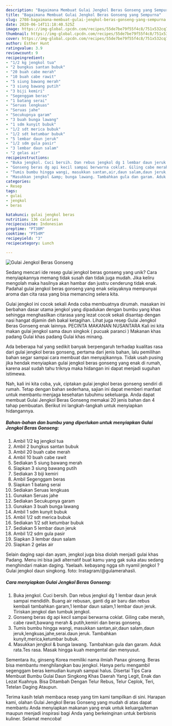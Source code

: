 ```yaml
---
description: "Bagaimana Membuat Gulai Jengkol Beras Gonseng yang Sempurna"
title: "Bagaimana Membuat Gulai Jengkol Beras Gonseng yang Sempurna"
slug: 2708-bagaimana-membuat-gulai-jengkol-beras-gonseng-yang-sempurna
date: 2020-06-14T11:18:40.525Z
image: https://img-global.cpcdn.com/recipes/55de7be79f55f4c8/751x532cq70/gulai-jengkol-beras-gonseng-foto-resep-utama.jpg
thumbnail: https://img-global.cpcdn.com/recipes/55de7be79f55f4c8/751x532cq70/gulai-jengkol-beras-gonseng-foto-resep-utama.jpg
cover: https://img-global.cpcdn.com/recipes/55de7be79f55f4c8/751x532cq70/gulai-jengkol-beras-gonseng-foto-resep-utama.jpg
author: Esther Hunt
ratingvalue: 3.9
reviewcount: 9
recipeingredient:
- "1/2 kg jengkol tua"
- "2 bungkus santan bubuk"
- "20 buah cabe merah"
- "10 buah cabe rawit"
- "5 siung bawang merah"
- "3 siung bawang putih"
- "3 biji kemiri"
- "Segenggam beras"
- "1 batang serai"
- "Seruas lengkuas"
- "Seruas jahe"
- "Secukupnya garam"
- "3 buah bunga lawang"
- "1 sdm kunyit bubuk"
- "1/2 sdt merica bubuk"
- "1/2 sdt ketumbar bubuk"
- "5 lembar daun jeruk"
- "1/2 sdm gula pasir"
- "3 lembar daun salam"
- "2 gelas air"
recipeinstructions:
- "Buka jengkol. Cuci bersih. Dan rebus jengkol dg 1 lembar daun jeruk sampai mendidih. Buang air rebusan, ganti dg air baru dan rebus kembali tambahkan garam,1 lembar daun salam,1 lembar daun jeruk. Tiriskan jengkol dan tumbuk jengkol."
- "Gonseng beras dg api kecil sampai berwarna coklat. Giling cabe merah, cabe rawit,bawang merah &amp; putih,kemiri dan beras gonseng."
- "Tumis bumbu hingga wangi, masukkan santan,air,daun salam,daun jeruk,lengkuas,jahe,serai.daun jeruk. Tambahkan kunyit,merica,ketumbar bubuk."
- "Masukkan jengkol &amp; bunga lawang. Tambahkan gula dan garam. Aduk rata.Tes rasa. Masak hingga kuah mengental dan menyusut."
categories:
- Resep
tags:
- gulai
- jengkol
- beras

katakunci: gulai jengkol beras 
nutrition: 136 calories
recipecuisine: Indonesian
preptime: "PT30M"
cooktime: "PT54M"
recipeyield: "3"
recipecategory: Lunch

---
```



![Gulai Jengkol Beras Gonseng](https://img-global.cpcdn.com/recipes/55de7be79f55f4c8/751x532cq70/gulai-jengkol-beras-gonseng-foto-resep-utama.jpg)

Sedang mencari ide resep gulai jengkol beras gonseng yang unik? Cara menyiapkannya memang tidak susah dan tidak juga mudah. Jika keliru mengolah maka hasilnya akan hambar dan justru cenderung tidak enak. Padahal gulai jengkol beras gonseng yang enak selayaknya mempunyai aroma dan cita rasa yang bisa memancing selera kita.

Gulai jengkol ini cocok sekali Anda coba membuatnya dirumah. masakan ini berbahan dasar utama jengkol yang dipadukan dengan bumbu yang khas sehingga menghasilkan citarasa yang lezat cocok sekali disantap dengan nasi hangat dijamin deh bakal ketagihan. Lihat juga resep Gulai Jengkol Beras Gonseng enak lainnya. PECINTA MAKANAN NUSANTARA Kali ini kita makan gulai jengkol sama daun singkok ( pucuak paranci ) Makanan khas padang Gulai khas padang Gulai khas minang.

Ada beberapa hal yang sedikit banyak berpengaruh terhadap kualitas rasa dari gulai jengkol beras gonseng, pertama dari jenis bahan, lalu pemilihan bahan segar sampai cara membuat dan menyajikannya. Tidak usah pusing jika hendak menyiapkan gulai jengkol beras gonseng yang enak di rumah, karena asal sudah tahu triknya maka hidangan ini dapat menjadi suguhan istimewa.


Nah, kali ini kita coba, yuk, ciptakan gulai jengkol beras gonseng sendiri di rumah. Tetap dengan bahan sederhana, sajian ini dapat memberi manfaat untuk membantu menjaga kesehatan tubuhmu sekeluarga. Anda dapat membuat Gulai Jengkol Beras Gonseng memakai 20 jenis bahan dan 4 tahap pembuatan. Berikut ini langkah-langkah untuk menyiapkan hidangannya.

<!--inarticleads1-->

##### Bahan-bahan dan bumbu yang diperlukan untuk menyiapkan Gulai Jengkol Beras Gonseng:

1. Ambil 1/2 kg jengkol tua
1. Ambil 2 bungkus santan bubuk
1. Ambil 20 buah cabe merah
1. Ambil 10 buah cabe rawit
1. Sediakan 5 siung bawang merah
1. Siapkan 3 siung bawang putih
1. Sediakan 3 biji kemiri
1. Ambil Segenggam beras
1. Siapkan 1 batang serai
1. Sediakan Seruas lengkuas
1. Gunakan Seruas jahe
1. Sediakan Secukupnya garam
1. Gunakan 3 buah bunga lawang
1. Ambil 1 sdm kunyit bubuk
1. Ambil 1/2 sdt merica bubuk
1. Sediakan 1/2 sdt ketumbar bubuk
1. Sediakan 5 lembar daun jeruk
1. Ambil 1/2 sdm gula pasir
1. Siapkan 3 lembar daun salam
1. Siapkan 2 gelas air


Selain daging sapi dan ayam, jengkol juga bisa diolah menjadi gulai khas Padang. Menu ini bisa jadi alternatif buat kamu yang gak suka atau sedang menghindari makan daging. Yaelaah. kebayang ngga sih nyamil jengkol ? Gulai jengkol daun singkong. foto: Instagram/@gulamerahasli. 

<!--inarticleads2-->

##### Cara menyiapkan Gulai Jengkol Beras Gonseng:

1. Buka jengkol. Cuci bersih. Dan rebus jengkol dg 1 lembar daun jeruk sampai mendidih. Buang air rebusan, ganti dg air baru dan rebus kembali tambahkan garam,1 lembar daun salam,1 lembar daun jeruk. Tiriskan jengkol dan tumbuk jengkol.
1. Gonseng beras dg api kecil sampai berwarna coklat. Giling cabe merah, cabe rawit,bawang merah &amp; putih,kemiri dan beras gonseng.
1. Tumis bumbu hingga wangi, masukkan santan,air,daun salam,daun jeruk,lengkuas,jahe,serai.daun jeruk. Tambahkan kunyit,merica,ketumbar bubuk.
1. Masukkan jengkol &amp; bunga lawang. Tambahkan gula dan garam. Aduk rata.Tes rasa. Masak hingga kuah mengental dan menyusut.


Sementara itu, ginseng Korea memiliki nama ilmiah Panax ginseng. Beras bisa membantu menghilangkan bau jengkol. Hanya perlu mengambil segenggam beras kemudian kunyah sampai halus. Disertai Tips Cara Membuat Bumbu Gulai Daun Singkong Khas Daerah Yang Legit, Enak dan Lezat Kuahnya. Bisa Ditambah Dengan Telur Rebus, Telur Ceplok, Teri, Tetelan Daging Ataupun. 

Terima kasih telah membaca resep yang tim kami tampilkan di sini. Harapan kami, olahan Gulai Jengkol Beras Gonseng yang mudah di atas dapat membantu Anda menyiapkan makanan yang enak untuk keluarga/teman maupun menjadi inspirasi bagi Anda yang berkeinginan untuk berbisnis kuliner. Selamat mencoba!
